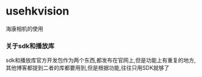 # usehkvision
海康相机的使用

### 关于sdk和播放库

sdk和播放库官方开发包作为两个东西,都发布在官网上,但是功能上有重复的地方,其他博客都提到二者的库都要用到,但是根据功能,往往只用SDK就够了
